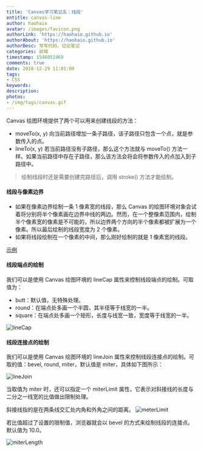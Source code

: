 ```yaml
---
title: 'Canvas学习笔记五：线段'
entitle: canvas-line
author: haohaio
avatar: /images/favicon.png
authorLink: 'https://haohaio.github.io'
authorAbout: 'https://haohaio.github.io'
authorDesc: 写写代码，记记笔记
categories: 前端
timestamp: 1546052469
comments: true
date: 2018-12-29 11:01:09
tags:
- CSS
keywords:
description:
photos:
- /img/tags/canvas.gif
---
```


Canvas 绘图环境提供了两个可以用来创建线段的方法：

- moveTo(x, y)
  向当前路径增加一条子路径，该子路径只包含一个点，就是参数传入的点。
- lineTo(x, y)
  若当前路径没有子路径，那么这个方法就与 moveTo() 方法一样。如果当前路径中存在子路径，那么该方法会将会将参数传入的点加入到子路径中。

> 绘制线段时还是需要创建完路径后，调用 stroke() 方法才能绘制。

#### 线段与像素边界

- 如果在像素边界绘制一条 1 像素宽的线段，那么 Canvas 的绘图环境对象会试着将分别将半个像素画在边界中线的两边。然而，在一个整像素范围内，绘制半个像素宽的像素是不可能的，所以边界两个方向的半个像素都被扩展为一个像素。所以最后绘制的线段宽度为 2 个像素。
- 如果将线段绘制在一个像素的中间，那么刚好绘制的就是 1 像素宽的线段。

[示例](https://codepen.io/haohaio/pen/LMzmWP)

#### 线段端点的绘制

我们可以是使用 Canvas 绘图环境的 lineCap 属性来控制线段端点的绘制。可取值为：

- butt：默认值，无特殊处理。
- round：在端点处多画一个半圆，其半径等于线宽的一半。
- square：在端点处多画一个矩形，长度与线宽一致，宽度等于线宽的一半。

![lineCap](https://upload-images.jianshu.io/upload_images/1692994-5df1aadc7538c769.png)

#### 线段连接点的绘制

我们可以是使用 Canvas 绘图环境的 lineJoin 属性来控制线段连接点的绘制。可取的值：bevel, round, miter，默认值是 miter，具体如下图所示：

![lineJoin](https://upload-images.jianshu.io/upload_images/1692994-a85619d9ed578f91.png)

当取值为 miter 时，还可以指定一个 miterLimit 属性，它表示对斜接线的长度与二分之一线宽的比值做出限制处理。

斜接线指的是在两条线交汇处内角和外角之间的距离。
![meterLimit](https://upload-images.jianshu.io/upload_images/1692994-0130bd65e1f03d98.gif)

若比值超过了设置的限制值，浏览器就会以 bevel 的方式来绘制线段的连接点。默认值为 10.0。

![miterLength](https://upload-images.jianshu.io/upload_images/1692994-145648d3f4b937bf.gif)